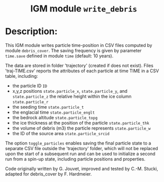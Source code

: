 ### <h1 align="center" id="title">IGM module `write_debris` </h1>

# Description:

This IGM module writes particle time-position in CSV files computed by module `debris_cover`. The saving frequency is given by parameter `time.save` defined in module `time` (default: 10 years).

The data are stored in folder 'trajectory' (created if does not exist). Files 'traj-TIME.csv' reports the attributes of each particle at time TIME in a CSV table, including:

- the particle ID `ID`
- x,y,z positions `state.particle_x`, `state.particle_y`, and `state.particle_z`
the relative height within the ice column `state.particle_r`
- the seeding time `state.particle_t`
- the englacial time `state.particle_englt`
- the bedrock altitude `state.particle_topg`
- the ice thickness at the position of the particle `state.particle_thk`
- the volume of debris (m3) the particle represents `state.particle_w`
- the ID of the source area `state.particle_srcid`

The option `toggle_particles` enables saving the final particle state to a separate CSV file outside the 'trajectory' folder, which will not be replaced upon the start of a subsequent run and can be used to initialize a second run from a spin-up state, including particle positions and properties.

Code originally written by G. Jouvet, improved and tested by C.-M. Stucki, adapted for debris_cover by F. Hardmeier.

